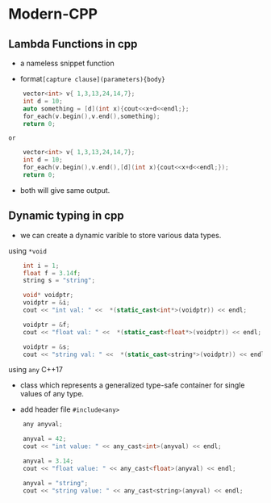 # Modern-CPP

## Lambda Functions in cpp
- a nameless snippet function

- format`[capture clause](parameters){body}`

```c++
    vector<int> v{ 1,3,13,24,14,7};
    int d = 10;
    auto something = [d](int x){cout<<x+d<<endl;};
    for_each(v.begin(),v.end(),something);
    return 0;
```
    or
```c++
    vector<int> v{ 1,3,13,24,14,7};
    int d = 10;
    for_each(v.begin(),v.end(),[d](int x){cout<<x+d<<endl;});
    return 0;
```

- both will give same output.

## Dynamic typing in cpp

- we can create a dynamic varible to store various data types.

using `*void`

```c++
    int i = 1;
    float f = 3.14f;
    string s = "string";

    void* voidptr;
    voidptr = &i;
    cout << "int val: " <<  *(static_cast<int*>(voidptr)) << endl;

    voidptr = &f;
    cout << "float val: " <<  *(static_cast<float*>(voidptr)) << endl;

    voidptr = &s;
    cout << "string val: " <<  *(static_cast<string*>(voidptr)) << endl;
```

using `any` C++17

- class which represents a generalized type-safe container for single values of any type.

- add header file `#include<any>` 

```c++
    any anyval;

    anyval = 42;
    cout << "int value: " << any_cast<int>(anyval) << endl;

    anyval = 3.14;
    cout << "float value: " << any_cast<float>(anyval) << endl;

    anyval = "string";
    cout << "string value: " << any_cast<string>(anyval) << endl;
```

